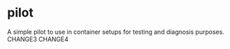 # pilot
A simple pilot to use in container setups for testing and diagnosis purposes.
CHANGE3
CHANGE4
